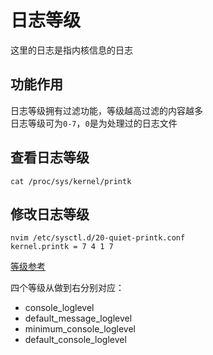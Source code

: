 # 日志等级
这里的日志是指内核信息的日志  
## 功能作用
日志等级拥有过滤功能，等级越高过滤的内容越多  
日志等级可为`0-7`，`0`是为处理过的日志文件  
## 查看日志等级
`cat /proc/sys/kernel/printk`  
## 修改日志等级
```
nvim /etc/sysctl.d/20-quiet-printk.conf
kernel.printk = 7 4 1 7
```

[等级参考](https://en.wikipedia.org/wiki/Printk)

四个等级从做到右分别对应：  
- console_loglevel
- default_message_loglevel
- minimum_console_loglevel
- default_console_loglevel


